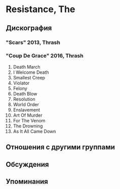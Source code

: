 # Resistance, The



## Дискография

### "Scars" 2013, Thrash



### "Coup De Grace" 2016, Thrash

01. Death March 	
02. I Welcome Death 	
03. Smallest Creep 	
04. Violator  	
05. Felony  	
06. Death Blow  	
07. Resolution  	
08. World Order 	
09. Enslavement  	
10. Art Of Murder 	
11. For The Venom  	
12. The Drowning 	
13. As It All Came Down


## Отношения с другими группами


## Обсуждения


## Упоминания

